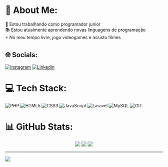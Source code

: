 # 💫 About Me:
🔭 Estou trabalhando como programador junior<br>📚 Estou atualmente aprendendo novas linguagens de programação<br>⚡ No meu tempo livre, jogo videogames e assisto filmes


## 🌐 Socials:
[![Instagram](https://img.shields.io/badge/Instagram-%23E4405F.svg?logo=Instagram&logoColor=white)](https://instagram.com/quirsshe) [![LinkedIn](https://img.shields.io/badge/LinkedIn-%230077B5.svg?logo=linkedin&logoColor=white)](https://linkedin.com/in/luiz-kirsch-177555187) 

# 💻 Tech Stack:
![PHP](https://img.shields.io/badge/php-%23777BB4.svg?style=flat&logo=php&logoColor=white) ![HTML5](https://img.shields.io/badge/html5-%23E34F26.svg?style=flat&logo=html5&logoColor=white) ![CSS3](https://img.shields.io/badge/css3-%231572B6.svg?style=flat&logo=css3&logoColor=white) ![JavaScript](https://img.shields.io/badge/javascript-%23323330.svg?style=flat&logo=javascript&logoColor=%23F7DF1E) ![Laravel](https://img.shields.io/badge/laravel-%23FF2D20.svg?style=flat&logo=laravel&logoColor=white) ![MySQL](https://img.shields.io/badge/mysql-%2300000f.svg?style=flat&logo=mysql&logoColor=white) ![GIT](https://img.shields.io/badge/Git-fc6d26?style=flat&logo=git&logoColor=white)
# 📊 GitHub Stats:

<div align="center">
  <img src="https://github-readme-stats.vercel.app/api?username=LuizKirsch&theme=nightowl&hide_border=false&include_all_commits=true&count_private=true">
  <img src="https://github-readme-streak-stats.herokuapp.com/?user=LuizKirsch&theme=nightowl&hide_border=false">
  <img src="https://github-readme-stats.vercel.app/api/top-langs/?username=LuizKirsch&theme=nightowl&hide_border=false&include_all_commits=true&count_private=true&layout=compact">
</div>

---
[![](https://visitcount.itsvg.in/api?id=LuizKirsch&icon=0&color=0)](https://visitcount.itsvg.in)
